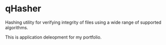 qHasher
=======

Hashing utility for verifying integrity of files using a wide range of supported algorithms.

This is application deleopment for my portfolio.
